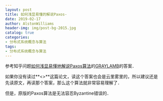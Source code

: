 ```yaml
---
layout: post
title: 如何浅显易懂的解说Paxos-
date: 2019-02-17
author: AlstonWilliams
header-img: img/post-bg-2015.jpg
catalog: true
categories:
- 分布式系统概念与算法
tags:
- 分布式系统概念与算法
---
```

参考知乎问题[如何浅显易懂地解说Paxos算法](https://www.zhihu.com/question/19787937)的[GRAYLAMB](https://www.zhihu.com/people/fintecher)的答案．

如果你没有读过**<<Paxos Made Simple>>**这篇论文，读这个答案也会是云里雾里的，所以建议还是先读原文，再读那个答案，那么这个算法就非常容易理解了．

但是，原版的Paxos算法是无法容忍Byzantine错误的．
